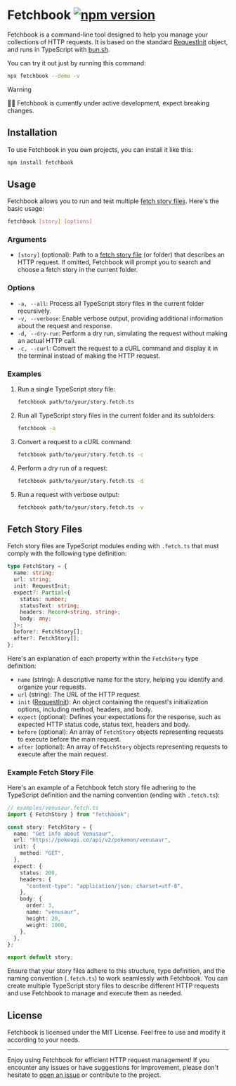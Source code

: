 # Fetchbook [![npm version](https://img.shields.io/npm/v/fetchbook.svg?style=flat)](https://www.npmjs.com/package/fetchbook)

Fetchbook is a command-line tool designed to help you manage your collections of HTTP requests. It is based on the standard [RequestInit](https://fetch.spec.whatwg.org/#requestinit) object, and runs in TypeScript with [bun.sh](https://bun.sh/).

You can try it out just by running this command:

```bash
npx fetchbook --demo -v
```

> [!WARNING]
> :construction_worker_woman: Fetchbook is currently under active development, expect breaking changes.

## Installation

To use Fetchbook in you own projects, you can install it like this:

```bash
npm install fetchbook
```

## Usage

Fetchbook allows you to run and test multiple [fetch story files](#fetch-story-files). Here's the basic usage:

```bash
fetchbook [story] [options]
```

### Arguments

- `[story]` (optional): Path to a [fetch story file](#fetch-story-files) (or folder) that describes an HTTP request. If omitted, Fetchbook will prompt you to search and choose a fetch story in the current folder.

### Options

- `-a, --all`: Process all TypeScript story files in the current folder recursively.
- `-v, --verbose`: Enable verbose output, providing additional information about the request and response.
- `-d, --dry-run`: Perform a dry run, simulating the request without making an actual HTTP call.
- `-c, --curl`: Convert the request to a cURL command and display it in the terminal instead of making the HTTP request.

### Examples

1. Run a single TypeScript story file:

   ```bash
   fetchbook path/to/your/story.fetch.ts
   ```

2. Run all TypeScript story files in the current folder and its subfolders:

   ```bash
   fetchbook -a
   ```

3. Convert a request to a cURL command:

   ```bash
   fetchbook path/to/your/story.fetch.ts -c
   ```

4. Perform a dry run of a request:

   ```bash
   fetchbook path/to/your/story.fetch.ts -d
   ```

5. Run a request with verbose output:

   ```bash
   fetchbook path/to/your/story.fetch.ts -v
   ```

## Fetch Story Files

Fetch story files are TypeScript modules ending with `.fetch.ts` that must comply with the following type definition:

```typescript
type FetchStory = {
  name: string;
  url: string;
  init: RequestInit;
  expect?: Partial<{
    status: number;
    statusText: string;
    headers: Record<string, string>;
    body: any;
  }>;
  before?: FetchStory[];
  after?: FetchStory[];
};
```

Here's an explanation of each property within the `FetchStory` type definition:

- `name` (string): A descriptive name for the story, helping you identify and organize your requests.
- `url` (string): The URL of the HTTP request.
- `init` ([RequestInit](https://fetch.spec.whatwg.org/#requestinit)): An object containing the request's initialization options, including method, headers, and body.
- `expect` (optional): Defines your expectations for the response, such as expected HTTP status code, status text, headers and body.
- `before` (optional): An array of `FetchStory` objects representing requests to execute before the main request.
- `after` (optional): An array of `FetchStory` objects representing requests to execute after the main request.

### Example Fetch Story File

Here's an example of a Fetchbook fetch story file adhering to the TypeScript definition and the naming convention (ending with `.fetch.ts`):

```typescript
// examples/venusaur.fetch.ts
import { FetchStory } from "fetchbook";

const story: FetchStory = {
  name: "Get info about Venusaur",
  url: "https://pokeapi.co/api/v2/pokemon/venusaur",
  init: {
    method: "GET",
  },
  expect: {
    status: 200,
    headers: {
      "content-type": "application/json; charset=utf-8",
    },
    body: {
      order: 3,
      name: "venusaur",
      height: 20,
      weight: 1000,
    },
  },
};

export default story;
```

Ensure that your story files adhere to this structure, type definition, and the naming convention (`.fetch.ts`) to work seamlessly with Fetchbook. You can create multiple TypeScript story files to describe different HTTP requests and use Fetchbook to manage and execute them as needed.

## License

Fetchbook is licensed under the MIT License. Feel free to use and modify it according to your needs.

---

Enjoy using Fetchbook for efficient HTTP request management! If you encounter any issues or have suggestions for improvement, please don't hesitate to [open an issue](https://github.com/4lejandrito/fetchbook/issues/new) or contribute to the project.
